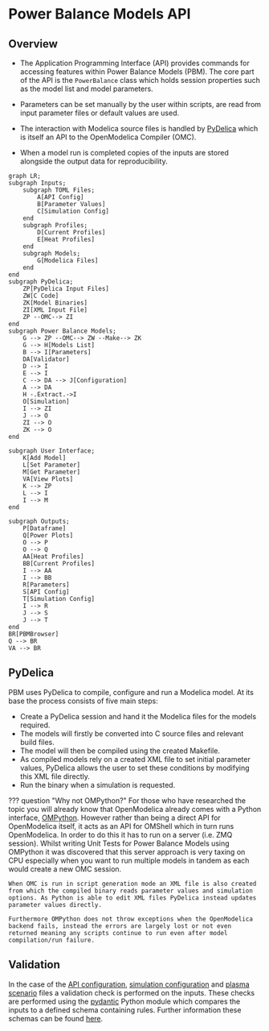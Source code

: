 # Power Balance Models API

## Overview

- The Application Programming Interface (API) provides commands for accessing features within Power Balance Models (PBM). The core part of the API is the `PowerBalance` class which holds session properties such as the model list and model parameters.
- Parameters can be set manually by the user within scripts, are read from input parameter files or default values are used.

- The interaction with Modelica source files is handled by [PyDelica](https://pypi.org/project/pydelica/) which is itself an API to the OpenModelica Compiler (OMC).

- When a model run is completed copies of the inputs are stored alongside the output data for reproducibility.
```mermaid
graph LR;
subgraph Inputs;
    subgraph TOML Files;
        A[API Config]
        B[Parameter Values]
        C[Simulation Config]
    end
    subgraph Profiles;
        D[Current Profiles]
        E[Heat Profiles]
    end
    subgraph Models;
        G[Modelica Files]
    end
end
subgraph PyDelica;
    ZP[PyDelica Input Files]
    ZW[C Code]
    ZK[Model Binaries]
    ZI[XML Input File]
    ZP --OMC--> ZI
end
subgraph Power Balance Models;
    G --> ZP --OMC--> ZW --Make--> ZK
    G --> H[Models List]
    B --> I[Parameters]
    DA[Validator]
    D --> I
    E --> I
    C --> DA --> J[Configuration]
    A --> DA
    H -.Extract.->I
    O[Simulation]
    I --> ZI
    J --> O
    ZI --> O
    ZK --> O
end

subgraph User Interface;
    K[Add Model]
    L[Set Parameter]
    M[Get Parameter]
    VA[View Plots]
    K --> ZP
    L --> I
    I --> M
end

subgraph Outputs;
    P[Dataframe]
    Q[Power Plots]
    O --> P
    O --> Q
    AA[Heat Profiles]
    BB[Current Profiles]
    I --> AA
    I --> BB
    R[Parameters]
    S[API Config]
    T[Simulation Config]
    I --> R
    J --> S
    J --> T
end
BR[PBMBrowser]
Q --> BR
VA --> BR
```

## PyDelica
PBM uses PyDelica to compile, configure and run a Modelica model. At its base the process consists of five main steps:

- Create a PyDelica session and hand it the Modelica files for the models required.
- The models will firstly be converted into C source files and relevant build files.
- The model will then be compiled using the created Makefile.
- As compiled models rely on a created XML file to set initial parameter values, PyDelica allows the user to set these conditions by modifying this XML file directly.
- Run the binary when a simulation is requested.

??? question "Why not OMPython?"
    For those who have researched the topic you will already know that OpenModelica already comes with a Python interface, [OMPython](https://openmodelica.org/doc/OpenModelicaUsersGuide/latest/ompython.html). However rather than being a direct API for OpenModelica itself, it acts as an API for OMShell which in turn runs OpenModelica. In order to do this it has to run on a server (i.e. ZMQ session). Whilst writing Unit Tests for Power Balance Models using OMPython it was discovered that this server approach is very taxing on CPU especially when you want to run multiple models in tandem as each would create a new OMC session. 
    
    When OMC is run in script generation mode an XML file is also created from which the compiled binary reads parameter values and simulation options. As Python is able to edit XML files PyDelica instead updates parameter values directly.

    Furthermore OMPython does not throw exceptions when the OpenModelica backend fails, instead the errors are largely lost or not even returned meaning any scripts continue to run even after model compilation/run failure.

## Validation
In the case of the [API configuration](configuration.md), [simulation configuration](simulation_opts.md) and [plasma scenario](plasma.md) files a validation check is performed on the inputs. These checks are performed using the [pydantic](https://pydantic-docs.helpmanual.io/) Python module which compares the inputs to a defined schema containing rules. Further information these schemas can be found [here](validation.md).
